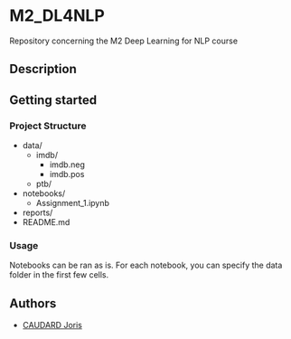 # M2_DL4NLP

Repository concerning the M2 Deep Learning for NLP course

## Description

## Getting started

### Project Structure

- data/
    - imdb/
        - imdb.neg
        - imdb.pos
    - ptb/
- notebooks/
    - Assignment_1.ipynb
- reports/
- README.md

### Usage

Notebooks can be ran as is. For each notebook, you can specify the data folder in the first few cells.

## Authors

* [CAUDARD Joris](https://github.com/JorisCaudard)